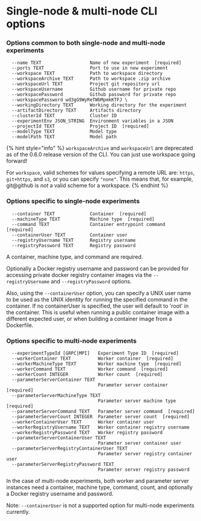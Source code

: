 # Single-node & multi-node CLI options

### Options common to both single-node and multi-node experiments

```text
  --name TEXT                  Name of new experiment  [required]
  --ports TEXT                 Port to use in new experiment
  --workspace TEXT             Path to workspace directory
  --workspaceArchive TEXT      Path to workspace .zip archive
  --workspaceUrl TEXT          Project git repository url
  --workspaceUsername          Github username for private repo
  --workspacePassword          Github password for private repo
  --workspacePassword wd3gG9WyReTWbMpmkKTFJ \
  --workingDirectory TEXT      Working directory for the experiment
  --artifactDirectory TEXT     Artifacts directory
  --clusterId TEXT             Cluster ID
  --experimentEnv JSON_STRING  Environment variables in a JSON
  --projectId TEXT             Project ID  [required]
  --modelType TEXT             Model type
  --modelPath TEXT             Model path
```

{% hint style="info" %}
`workspaceArchive` and `workspaceUrl` are deprecated as of the 0.6.0 release version of the CLI. You can just use workspace going forward!

For `workspace`, valid schemes for values specifying a remote URL are: `https`, `git+https`, and `s3`, or you can specify `"none"`. This means that, for example, git@github is _not_ a valid scheme for a workspace.
{% endhint %}

### Options specific to single-node experiments

```text
  --container TEXT             Container  [required]
  --machineType TEXT           Machine type  [required]
  --command TEXT               Container entrypoint command  [required]
  --containerUser TEXT         Container user
  --registryUsername TEXT      Registry username
  --registryPassword TEXT      Registry password
```

A container, machine type, and command are required.

Optionally a Docker registry username and password can be provided for accessing private docker registry container images via the `--registryUsername` and `--registryPassword` options.

Also, using the `--containerUser` option, you can specify a UNIX user name to be used as the UNIX identity for running the specified command in the container. If no containerUser is specified, the user will default to 'root' in the container. This is useful when running a public container image with a different expected user, or when building a container image from a Dockerfile.

### Options specific to multi-node experiments

```text
  --experimentTypeId [GRPC|MPI]   Experiment Type ID  [required]
  --workerContainer TEXT          Worker container  [required]
  --workerMachineType TEXT        Worker machine type  [required]
  --workerCommand TEXT            Worker command  [required]
  --workerCount INTEGER           Worker count  [required]
  --parameterServerContainer TEXT
                                  Parameter server container  [required]
  --parameterServerMachineType TEXT
                                  Parameter server machine type  [required]
  --parameterServerCommand TEXT   Parameter server command  [required]
  --parameterServerCount INTEGER  Parameter server count  [required]
  --workerContainerUser TEXT      Worker container user
  --workerRegistryUsername TEXT   Worker container registry username
  --workerRegistryPassword TEXT   Worker registry password
  --parameterServerContainerUser TEXT
                                  Parameter server container user
  --parameterServerRegistryContainerUser TEXT
                                  Parameter server registry container user
  --parameterServerRegistryPassword TEXT
                                  Parameter server registry password
```

In the case of multi-node experiments, both worker and parameter server instances need a container, machine type, command, count, and optionally a Docker registry username and password.

Note: `--containerUser` is not a supported option for multi-node experiments currently.

